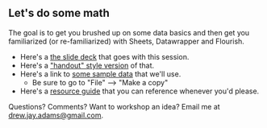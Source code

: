 ## Let's do some math

The goal is to get you brushed up on some data basics and then get you familiarized (or re-familiarized) with Sheets, Datawrapper and Flourish. 

+ Here's a [the slide deck](https://docs.google.com/presentation/d/1339TodOED92HWZyj1mGHlVYS8iQUawgOGCAQjBDgNf4/edit?usp=sharing) that goes with this session.
+ Here's a ["handout" style version](Presentation.md) of that. 
+ Here's a link to [some sample data](https://docs.google.com/spreadsheets/d/1KZtWVwPkgMPKtxwbW2N7jch3UxODuvV2BymARbjKRZ4/edit?usp=sharing) that we'll use.
  + Be sure to go to "File" --> "Make a copy" 
+ Here's a [resource guide](Resources.md) that you can reference whenever you'd please.

Questions? Comments? Want to workshop an idea? Email me at drew.jay.adams@gmail.com. 

